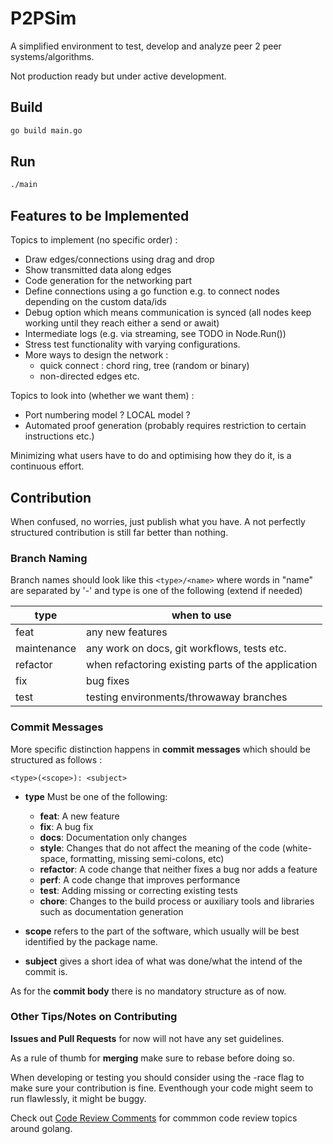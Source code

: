 # P2PSim
 A simplified environment to test, develop and analyze peer 2 peer systems/algorithms.

 Not production ready but under active development.

## Build

```sh
go build main.go
```

## Run

```sh
./main
```

## Features to be Implemented

Topics to implement (no specific order) : 

- Draw edges/connections using drag and drop
- Show transmitted data along edges
- Code generation for the networking part
- Define connections using a go function e.g. to connect nodes depending on the custom data/ids
- Debug option which means communication is synced (all nodes keep working until they reach either a send or await)
- Intermediate logs (e.g. via streaming, see TODO in Node.Run())
- Stress test functionality with varying configurations.
- More ways to design the network : 
  - quick connect : chord ring, tree (random or binary)
  - non-directed edges etc.

Topics to look into (whether we want them) :
- Port numbering model ? LOCAL model ?
- Automated proof generation (probably requires restriction to certain instructions etc.)

Minimizing what users have to do and optimising how they do it, is a continuous effort.

## Contribution

When confused, no worries, just publish what you have. 
A not perfectly structured contribution is still far better than nothing.

### Branch Naming 
Branch names should look like this
`<type>/<name>`
where words in "name" are separated by '-'
and type is one of the following (extend if needed)

| type | when to use      |
|------|------------------|
| feat | any new features |
| maintenance | any work on docs, git workflows, tests etc. |
| refactor | when refactoring existing parts of the application |
| fix  | bug fixes        |
| test | testing environments/throwaway branches |

### Commit Messages
More specific distinction happens in **commit messages** which should be structured
as follows :

```
<type>(<scope>): <subject>
```

- **type**
Must be one of the following:

  * **feat**: A new feature
  * **fix**: A bug fix
  * **docs**: Documentation only changes
  * **style**: Changes that do not affect the meaning of the code (white-space, formatting, missing
    semi-colons, etc)
  * **refactor**: A code change that neither fixes a bug nor adds a feature
  * **perf**: A code change that improves performance
  * **test**: Adding missing or correcting existing tests
  * **chore**: Changes to the build process or auxiliary tools and libraries such as documentation
  generation

- **scope** refers to the part of the software, which usually will be best identified by the package name.

- **subject** gives a short idea of what was done/what the intend of the commit is.

As for the **commit body** there is no mandatory structure as of now.

### Other Tips/Notes on Contributing

**Issues and Pull Requests** for now will not have any set guidelines.

As a rule of thumb for **merging** make sure to rebase before doing so.

When developing or testing you should consider using the -race flag to make sure
your contribution is fine.
Eventhough your code might seem to run flawlessly, it might be buggy.

Check out [Code Review Comments](https://github.com/golang/go/wiki/CodeReviewComments) for commmon code review topics around golang.

